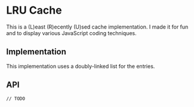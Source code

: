 LRU Cache
============================================================

This is a (L)east (R)ecently (U)sed cache implementation.
I made it for fun and to display various JavaScript coding
techniques.


Implementation
------------------------------------------------------------

This implementation uses a doubly-linked list for the
entries.


API
------------------------------------------------------------

    // TODO